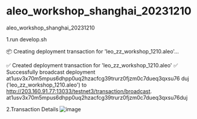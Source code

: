 # aleo_workshop_shanghai_20231210
aleo_workshop_shanghai_20231210


1.run develop.sh

📦 Creating deployment transaction for 'leo_zz_workshop_1210.aleo'...

✅ Created deployment transaction for 'leo_zz_workshop_1210.aleo'
✅ Successfully broadcast deployment at1usv3x70m5mpus6dhpp0uq2hzacfcg39trurz0fjzm0c7dueq3qxsu76
duj ('leo_zz_workshop_1210.aleo') to http://203.160.91.77:13033/testnet3/transaction/broadcast.
at1usv3x70m5mpus6dhpp0uq2hzacfcg39trurz0fjzm0c7dueq3qxsu76duj

2.Transaction Details
![image](https://github.com/leo-zz-shuu/aleo_workshop_shanghai_20231210/assets/76192466/00ec1903-ee9e-4419-8b0d-ee69f7ff5e6a)
